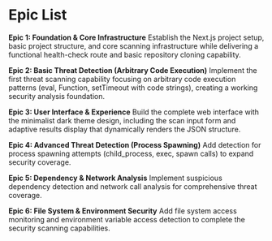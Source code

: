 # Epic List

**Epic 1: Foundation & Core Infrastructure**
Establish the Next.js project setup, basic project structure, and core scanning infrastructure while delivering a functional health-check route and basic repository cloning capability.

**Epic 2: Basic Threat Detection (Arbitrary Code Execution)**
Implement the first threat scanning capability focusing on arbitrary code execution patterns (eval, Function, setTimeout with code strings), creating a working security analysis foundation.

**Epic 3: User Interface & Experience**
Build the complete web interface with the minimalist dark theme design, including the scan input form and adaptive results display that dynamically renders the JSON structure.

**Epic 4: Advanced Threat Detection (Process Spawning)**
Add detection for process spawning attempts (child_process, exec, spawn calls) to expand security coverage.

**Epic 5: Dependency & Network Analysis**
Implement suspicious dependency detection and network call analysis for comprehensive threat coverage.

**Epic 6: File System & Environment Security**
Add file system access monitoring and environment variable access detection to complete the security scanning capabilities.
